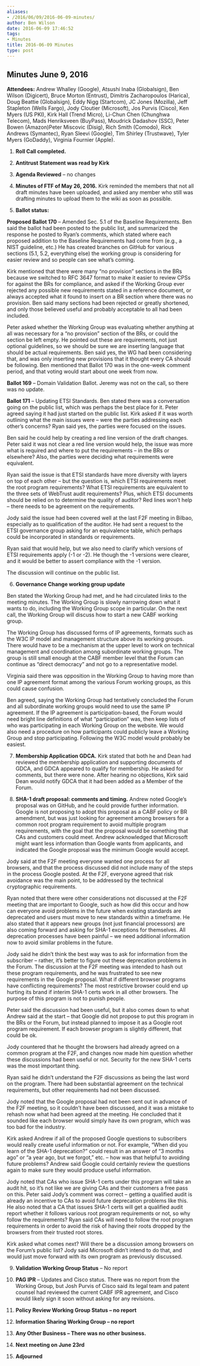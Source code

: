 ```yaml
---
aliases:
- /2016/06/09/2016-06-09-minutes/
author: Ben Wilson
date: 2016-06-09 17:46:52
tags:
- Minutes
title: 2016-06-09 Minutes
type: post
---
```


## Minutes June 9, 2016

**Attendees:** Andrew Whalley (Google), Atsushi Inaba (Globalsign), Ben Wilson (Digicert), Bruce Morton (Entrust), Dimitris Zacharopoulos (Harica), Doug Beattie (Globalsign), Eddy Nigg (Startcom), JC Jones (Mozilla), Jeff Stapleton (Wells Fargo), Jody Cloutier (Microsoft), Jos Purvis (Cisco), Ken Myers (US PKI), Kirk Hall (Trend Micro), Li-Chun Chen (Chunghwa Telecom), Mads Henriksveen (BuyPass), Moudrick Dadashov (SSC), Peter Bowen (Amazon)Peter Miscovic (Disig), Rich Smith (Comodo), Rick Andrews (Symantec), Ryan Sleevi (Google), Tim Shirley (Trustwave), Tyler Myers (GoDaddy), Virginia Fournier (Apple).

1. **Roll Call completed.**

1. **Antitrust Statement was read by Kirk**

1. **Agenda Reviewed** – no changes

1. **Minutes of FTF of May 26, 2016.** Kirk reminded the members that not all draft minutes have been uploaded, and asked any member who still was drafting minutes to upload them to the wiki as soon as possible.

1. **Ballot status:**

**Proposed Ballot 170** – Amended Sec. 5.1 of the Baseline Requirements. Ben said the ballot had been posted to the public list, and summarized the response he posted to Ryan’s comments, which stated where each proposed addition to the Baseline Requirements had come from (e.g., a NIST guideline, etc.) He has created branches on GitHub for various sections (5.1, 5.2, everything else) the working group is considering for easier review and so people can see what’s coming.

Kirk mentioned that there were many “no provision” sections in the BRs because we switched to RFC 3647 format to make it easier to review CPSs for against the BRs for compliance, and asked if the Working Group ever rejected any possible new requirements stated in a reference document, or always accepted what it found to insert on a BR section where there was no provision. Ben said many sections had been rejected or greatly shortened, and only those believed useful and probably acceptable to all had been included.

Peter asked whether the Working Group was evaluating whether anything at all was necessary for a “no provision” section of the BRs, or could the section be left empty. He pointed out these are requirements, not just optional guidelines, so we should be sure we are inserting language that should be actual requirements. Ben said yes, the WG had been considering that, and was only inserting new provisions that it thought every CA should be following. Ben mentioned that Ballot 170 was in the one-week comment period, and that voting would start about one week from now.

**Ballot 169** – Domain Validation Ballot. Jeremy was not on the call, so there was no update.

**Ballot 171** – Updating ETSI Standards. Ben stated there was a conversation going on the public list, which was perhaps the best place for it. Peter agreed saying it had just started on the public list. Kirk asked if it was worth outlining what the main issues were – were the parties addressing each other’s concerns? Ryan said yes, the parties were focused on the issues.

Ben said he could help by creating a red line version of the draft changes. Peter said it was not clear a red line version would help, the issue was more what is required and where to put the requirements – in the BRs or elsewhere? Also, the parties were deciding what requirements were equivalent.

Ryan said the issue is that ETSI standards have more diversity with layers on top of each other – but the question is, which ETSI requirements meet the root program requirements? What ETSI requirements are equivalent to the three sets of WebTrust audit requirements? Plus, which ETSI documents should be relied on to determine the quality of auditor? Red lines won’t help – there needs to be agreement on the requirements.

Jody said the issue had been covered well at the last F2F meeting in Bilbao, especially as to qualification of the auditor. He had sent a request to the ETSI governance group asking for an equivalence table, which perhaps could be incorporated in standards or requirements.

Ryan said that would help, but we also need to clarify which versions of ETSI requirements apply (-1 or -2). He though the -1 versions were clearer, and it would be better to assert compliance with the -1 version.

The discussion will continue on the public list.

6. **Governance Change working group update**

Ben stated the Working Group had met, and he had circulated links to the meeting minutes. The Working Group is slowly narrowing down what it wants to do, including the Working Group scope in particular. On the next call, the Working Group will discuss how to start a new CABF working group.

The Working Group has discussed forms of IP agreements, formats such as the W3C IP model and management structure above its working groups. There would have to be a mechanism at the upper level to work on technical management and coordination among subordinate working groups. The group is still small enough at the CABF member level that the Forum can continue as “direct democracy” and not go to a representative model.

Virginia said there was opposition in the Working Group to having more than one IP agreement format among the various Forum working groups, as this could cause confusion.

Ben agreed, saying the Working Group had tentatively concluded the Forum and all subordinate working groups would need to use the same IP agreement. If the IP agreement is participation-based, the Forum would need bright line definitions of what “participation” was, then keep lists of who was participating in each Working Group on the website. We would also need a procedure on how participants could publicly leave a Working Group and stop participating. Following the W3C model would probably be easiest.

7. **Membership Application GDCA.** Kirk stated that both he and Dean had reviewed the membership application and supporting documents of GDCA, and GDCA appeared to qualify for membership. He asked for comments, but there were none. After hearing no objections, Kirk said Dean would notify GDCA that it had been added as a Member of the Forum.

1. **SHA-1 draft proposal: comments and timing.** Andrew noted Google’s proposal was on GitHub, and he could provide further information. Google is not proposing to adopt this proposal as a CABF policy or BR amendment, but was just looking for agreement among browsers for a common root program requirement to avoid multiple program requirements, with the goal that the proposal would be something that CAs and customers could meet. Andrew acknowledged that Microsoft might want less information than Google wants from applicants, and indicated the Google proposal was the minimum Google would accept.

Jody said at the F2F meeting everyone wanted one process for all browsers, and that the process discussed did not include many of the steps in the process Google posted. At the F2F, everyone agreed that risk avoidance was the main point, to be addressed by the technical cryptographic requirements.

Ryan noted that there were other considerations not discussed at the F2F meeting that are important to Google, such as how did this occur and how can everyone avoid problems in the future when existing standards are deprecated and users must move to new standards within a timeframe. He also stated that it appears new groups (not just financial processors) are also coming forward and asking for SHA-1 exceptions for themselves. All deprecation processes have been painful – we need additional information now to avoid similar problems in the future.

Jody said he didn’t think the best way was to ask for information from the subscriber – rather, it’s better to figure out these deprecation problems in the Forum. The discussion at the F2F meeting was intended to hash out these program requirements, and he was frustrated to see new requirements in the Google proposal. What if different browser programs have conflicting requirements? The most restrictive browser could end up hurting its brand if interim SHA-1 certs work in all other browsers. The purpose of this program is not to punish people.

Peter said the discussion had been useful, but it also comes down to what Andrew said at the start – that Google did not propose to put this program in the BRs or the Forum, but instead planned to impose it as a Google root program requirement. If each browser program is slightly different, that could be ok.

Jody countered that he thought the browsers had already agreed on a common program at the F2F, and changes now made him question whether these discussions had been useful or not. Security for the new SHA-1 certs was the most important thing.

Ryan said he didn’t understand the F2F discussions as being the last word on the program. There had been substantial agreement on the technical requirements, but other requirements had not been discussed.

Jody noted that the Google proposal had not been sent out in advance of the F2F meeting, so it couldn’t have been discussed, and it was a mistake to rehash now what had been agreed at the meeting. He concluded that it sounded like each browser would simply have its own program, which was too bad for the industry.

Kirk asked Andrew if all of the proposed Google questions to subscribers would really create useful information or not. For example, “When did you learn of the SHA-1 deprecation?” could result in an answer of “3 months ago” or “a year ago, but we forgot,” etc. – how was that helpful to avoiding future problems? Andrew said Google could certainly review the questions again to make sure they would produce useful information.

Jody noted that CAs who issue SHA-1 certs under this program will take an audit hit, so it’s not like we are giving CAs and their customers a free pass on this. Peter said Jody’s comment was correct – getting a qualified audit is already an incentive to CAs to avoid future deprecation problems like this. He also noted that a CA that issues SHA-1 certs will get a qualified audit report whether it follows various root program requirements or not, so why follow the requirements? Ryan said CAs will need to follow the root program requirements in order to avoid the risk of having their roots dropped by the browsers from their trusted root stores.

Kirk asked what comes next? Will there be a discussion among browsers on the Forum’s public list? Jody said Microsoft didn’t intend to do that, and would just move forward with its own program as previously discussed.

9. **Validation Working Group Status** – No report

1. **PAG IPR** – Updates and Cisco status. There was no report from the Working Group, but Josh Purvis of Cisco said its legal team and patent counsel had reviewed the current CABF IPR agreement, and Cisco would likely sign it soon without asking for any revisions.

1. **Policy Review Working Group Status – no report**

1. **Information Sharing Working Group – no report**

1. **Any Other Business – There was no other business.**

1. **Next meeting on June 23rd**

1. **Adjourned**